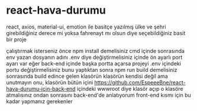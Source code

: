 # react-hava-durumu
react, axios, material-ui, emotion ile basitçe yazılmış ülke ve şehri girebildiğiniz derece mi yoksa fahrenayt mı olsun diye seçebildiğiniz basit bir proje


çalıştırmak isterseniz önce npm install demelisiniz cmd içinde sonrasında env yazan dosyanın adını .env diye değiştirmelisiniz içinde ön ayarlı port ayarı var eğer back-end içinde başka portta açarsa projeyi .env içindeki portu değiştirmelisiniz bunu yaptıktan sonra npm run build demelisiniz sonrasında build edince gelen klasörün klasörün kendisi değil ama unutmayın onu, klasörün bütün içini https://github.com/EspeeeBne/react-hava-durumu-icin-back-end içindeki wwwroot diye klasör açıp o klasöre atmalısınız ondan sonrasını back-end'de anlatıyorum front-end kısmı için bu kadar yapmanız gerekenler
